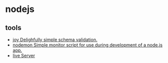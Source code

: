 # nodejs

## tools

- [joy Delighfully simple schema validation.](https://npm.taobao.org/package/joy)
- [nodemon Simple monitor script for use during development of a node.js app.](https://npm.taobao.org/package/nodemon)
- [live Server](https://marketplace.visualstudio.com/items?itemName=ritwickdey.LiveServer)
